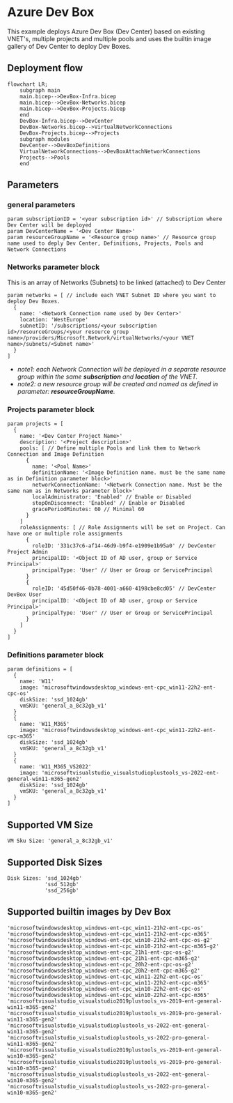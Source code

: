 # Azure Dev Box 

This example deploys Azure Dev Box (Dev Center) based on existing VNET's, multiple projects and multiple pools and uses the builtin image gallery of Dev Center to deploy Dev Boxes.

## Deployment flow

```mermaid
flowchart LR;
    subgraph main
    main.bicep-->DevBox-Infra.bicep
    main.bicep-->DevBox-Networks.bicep
    main.bicep-->DevBox-Projects.bicep
    end
    DevBox-Infra.bicep-->DevCenter
    DevBox-Networks.bicep-->VirtualNetworkConnections
    DevBox-Projects.bicep-->Projects
    subgraph modules
    DevCenter-->DevBoxDefinitions
    VirtualNetworkConnections-->DevBoxAttachNetworkConnections
    Projects-->Pools
    end
```

## Parameters

### general parameters

```bicep
param subscriptionID = '<your subscription id>' // Subscription where Dev Center will be deployed
param DevCenterName = '<Dev Center Name>'
param resourceGroupName = '<Resource group name>' // Resource group name used to deply Dev Center, Definitions, Projects, Pools and Network Connections
```

### Networks parameter block

This is an array of Networks (Subnets) to be linked (attached) to Dev Center

```bicep
param networks = [ // include each VNET Subnet ID where you want to deploy Dev Boxes.
  {
    name: '<Network Connection name used by Dev Center>'
    location: 'WestEurope'
    subnetID: '/subscriptions/<your subscription id>/resourceGroups/<your resource group name>/providers/Microsoft.Network/virtualNetworks/<your VNET name>/subnets/<Subnet name>'
  }
]
```

- *note1: each Network Connection will be deployed in a separate resource group within the same **subscription** and **location** of the VNET.*
- *note2: a new resource group will be created and named as defined in parameter: **resourceGroupName**.*

### Projects parameter block

```bicep
param projects = [
  {
    name: '<Dev Center Project Name>'
    description: '<Project description>'
    pools: [ // Define multiple Pools and link them to Network Connection and Image Definition
      {
        name: '<Pool Name>'
        definitionName: '<Image Definition name. must be the same name as in Definition parameter block>'
        networkConnectionName: '<Network Connection name. Must be the same nam as in Networks parameter block>'
        localAdministrator: 'Enabled' // Enable or Disabled
        stopOnDisconnect: 'Enabled' // Enable or Disabled
        gracePeriodMinutes: 60 // Minimal 60
      }
    ]
    roleAssignments: [ // Role Assignments will be set on Project. Can have one or multiple role assignments
      {
        roleID: '331c37c6-af14-46d9-b9f4-e1909e1b95a0' // DevCenter Project Admin
        principalID: '<Object ID of AD user, group or Service Principal>'
        principalType: 'User' // User or Group or ServicePrincipal
      }
      {
        roleID: '45d50f46-0b78-4001-a660-4198cbe8cd05' // DevCenter DevBox User
        principalID: '<Object ID of AD user, group or Service Principal>'
        principalType: 'User' // User or Group or ServicePrincipal
      }
    ]
  }
]

```

### Definitions parameter block

```bicep
param definitions = [
  {
    name: 'W11'
    image: 'microsoftwindowsdesktop_windows-ent-cpc_win11-22h2-ent-cpc-os'
    diskSize: 'ssd_1024gb'
    vmSKU: 'general_a_8c32gb_v1'
  }
  {
    name: 'W11_M365'
    image: 'microsoftwindowsdesktop_windows-ent-cpc_win11-22h2-ent-cpc-m365'
    diskSize: 'ssd_1024gb'
    vmSKU: 'general_a_8c32gb_v1'
  }
  {
    name: 'W11_M365_VS2022'
    image: 'microsoftvisualstudio_visualstudioplustools_vs-2022-ent-general-win11-m365-gen2'
    diskSize: 'ssd_1024gb'
    vmSKU: 'general_a_8c32gb_v1'
  }
]
```

## Supported VM Size

```text
VM Sku Size: 'general_a_8c32gb_v1'
```

## Supported Disk Sizes

```text
Disk Sizes: 'ssd_1024gb'
            'ssd_512gb'
            'ssd_256gb'
```

## Supported builtin images by Dev Box

```list
'microsoftwindowsdesktop_windows-ent-cpc_win11-21h2-ent-cpc-os'
'microsoftwindowsdesktop_windows-ent-cpc_win11-21h2-ent-cpc-m365'
'microsoftwindowsdesktop_windows-ent-cpc_win10-21h2-ent-cpc-os-g2'
'microsoftwindowsdesktop_windows-ent-cpc_win10-21h2-ent-cpc-m365-g2'
'microsoftwindowsdesktop_windows-ent-cpc_21h1-ent-cpc-os-g2'
'microsoftwindowsdesktop_windows-ent-cpc_21h1-ent-cpc-m365-g2'
'microsoftwindowsdesktop_windows-ent-cpc_20h2-ent-cpc-os-g2'
'microsoftwindowsdesktop_windows-ent-cpc_20h2-ent-cpc-m365-g2'
'microsoftwindowsdesktop_windows-ent-cpc_win11-22h2-ent-cpc-os'
'microsoftwindowsdesktop_windows-ent-cpc_win11-22h2-ent-cpc-m365'
'microsoftwindowsdesktop_windows-ent-cpc_win10-22h2-ent-cpc-os'
'microsoftwindowsdesktop_windows-ent-cpc_win10-22h2-ent-cpc-m365'
'microsoftvisualstudio_visualstudio2019plustools_vs-2019-ent-general-win11-m365-gen2'
'microsoftvisualstudio_visualstudio2019plustools_vs-2019-pro-general-win11-m365-gen2'
'microsoftvisualstudio_visualstudioplustools_vs-2022-ent-general-win11-m365-gen2'
'microsoftvisualstudio_visualstudioplustools_vs-2022-pro-general-win11-m365-gen2'
'microsoftvisualstudio_visualstudio2019plustools_vs-2019-ent-general-win10-m365-gen2'
'microsoftvisualstudio_visualstudio2019plustools_vs-2019-pro-general-win10-m365-gen2'
'microsoftvisualstudio_visualstudioplustools_vs-2022-ent-general-win10-m365-gen2'
'microsoftvisualstudio_visualstudioplustools_vs-2022-pro-general-win10-m365-gen2'
```
